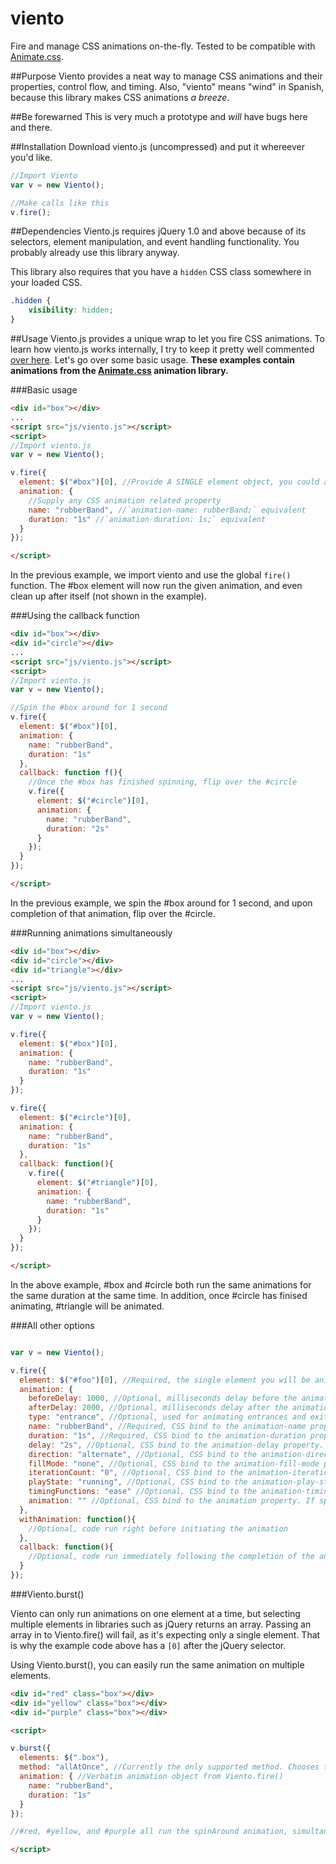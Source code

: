 viento
======

Fire and manage CSS animations on-the-fly. Tested to be compatible with [Animate.css](https://daneden.github.io/animate.css/).

##Purpose
Viento provides a neat way to manage CSS animations and their properties, control flow, and timing. Also, "viento" means "wind" in Spanish, because this library makes CSS animations *a breeze*.

##Be forewarned
This is very much a prototype and *will* have bugs here and there.

##Installation
Download viento.js (uncompressed) and put it whereever you'd like.

```javascript
//Import Viento
var v = new Viento();

//Make calls like this
v.fire();
```

##Dependencies
Viento.js requires jQuery 1.0 and above because of its selectors, element manipulation, and event handling functionality. You probably already use this library anyway.

This library also requires that you have a `hidden` CSS class somewhere in your loaded CSS.

```css
.hidden {
    visibility: hidden;
}
```

##Usage
Viento.js provides a unique wrap to let you fire CSS animations. To learn how viento.js works internally, I try to keep it pretty well commented [over here](https://github.com/au5ton/viento/blob/gh-pages/viento.js). Let's go over some basic usage. **These examples contain animations from the [Animate.css](https://daneden.github.io/animate.css/) animation library.**

###Basic usage

```html
<div id="box"></div>
...
<script src="js/viento.js"></script>
<script>
//Import viento.js
var v = new Viento();

v.fire({
  element: $("#box")[0], //Provide A SINGLE element object, you could also use document.getElementById(). 
  animation: {
    //Supply any CSS animation related property
    name: "rubberBand", //`animation-name: rubberBand;` equivalent
    duration: "1s" //`animation-duration: 1s;` equivalent
  }
});

</script>
```

In the previous example, we import viento and use the global `fire()` function. The #box element will now run the given animation, and even clean up after itself (not shown in the example).


###Using the callback function

```html
<div id="box"></div>
<div id="circle"></div>
...
<script src="js/viento.js"></script>
<script>
//Import viento.js
var v = new Viento();

//Spin the #box around for 1 second
v.fire({
  element: $("#box")[0],
  animation: {
    name: "rubberBand",
    duration: "1s"
  },
  callback: function f(){
    //Once the #box has finished spinning, flip over the #circle
    v.fire({
      element: $("#circle")[0],
      animation: {
        name: "rubberBand",
        duration: "2s"
      }
    });
  }
});

</script>
```

In the previous example, we spin the #box around for 1 second, and upon completion of that animation, flip over the #circle.


###Running animations simultaneously 

```html
<div id="box"></div>
<div id="circle"></div>
<div id="triangle"></div>
...
<script src="js/viento.js"></script>
<script>
//Import viento.js
var v = new Viento();

v.fire({
  element: $("#box")[0],
  animation: {
    name: "rubberBand",
    duration: "1s"
  }
});

v.fire({
  element: $("#circle")[0],
  animation: {
    name: "rubberBand",
    duration: "1s"
  },
  callback: function(){
    v.fire({
      element: $("#triangle")[0],
      animation: {
        name: "rubberBand",
        duration: "1s"
      }
    });
  }
});

</script>
```

In the above example, #box and #circle both run the same animations for the same duration at the same time. In addition, once #circle has finised animating, #triangle will be animated.

###All other options

```javascript

var v = new Viento();

v.fire({
  element: $("#foo")[0], //Required, the single element you will be animating.
  animation: {
    beforeDelay: 1000, //Optional, milliseconds delay before the animation begins
    afterDelay: 2000, //Optional, milliseconds delay after the animation ends
    type: "entrance", //Optional, used for animating entrances and exits of elements. Uses the "hidden" CSS class. Possible parameters: "entrance" or "exit".
    name: "rubberBand", //Required, CSS bind to the animation-name property.
    duration: "1s", //Required, CSS bind to the animation-duration property.
    delay: "2s", //Optional, CSS bind to the animation-delay property.
    direction: "alternate", //Optional, CSS bind to the animation-direction property.
    fillMode: "none", //Optional, CSS bind to the animation-fill-mode property.
    iterationCount: "0", //Optional, CSS bind to the animation-iteration-count property.
    playState: "running", //Optional, CSS bind to the animation-play-state property.
    timingFunctions: "ease" //Optional, CSS bind to the animation-timing-functions property.
    animation: "" //Optional, CSS bind to the animation property. If specified, it will overwrite the others
  },
  withAnimation: function(){
    //Optional, code run right before initiating the animation
  },
  callback: function(){
    //Optional, code run immediately following the completion of the animation
  }
});

```

###Viento.burst()

Viento can only run animations on one element at a time, but selecting multiple elements in libraries such as jQuery returns an array. Passing an array in to Viento.fire() will fail, as it's expecting only a single element. That is why the example code above has a `[0]` after the jQuery selector.

Using Viento.burst(), you can easily run the same animation on multiple elements.

```html
<div id="red" class="box"></div>
<div id="yellow" class="box"></div>
<div id="purple" class="box"></div>

<script>

v.burst({
  elements: $(".box"),
  method: "allAtOnce", //Currently the only supported method. Chooses this by default.
  animation: { //Verbatim animation object from Viento.fire()
    name: "rubberBand",
    duration: "1s"
  }
});

//#red, #yellow, and #purple all run the spinAround animation, simultaneously

</script>
```
